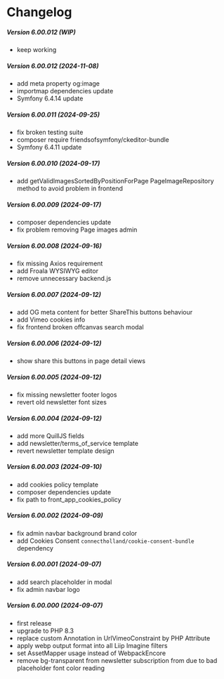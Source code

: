 Changelog
=========

##### Version 6.00.012 (WIP)
 * keep working

##### Version 6.00.012 (2024-11-08)
 * add meta property og:image
 * importmap dependencies update
 * Symfony 6.4.14 update

##### Version 6.00.011 (2024-09-25)
 * fix broken testing suite
 * composer require friendsofsymfony/ckeditor-bundle
 * Symfony 6.4.11 update

##### Version 6.00.010 (2024-09-17)
 * add getValidImagesSortedByPositionForPage PageImageRepository method to avoid problem in frontend

##### Version 6.00.009 (2024-09-17)
 * composer dependencies update
 * fix problem removing Page images admin

##### Version 6.00.008 (2024-09-16)
 * fix missing Axios requirement
 * add Froala WYSIWYG editor
 * remove unnecessary backend.js

##### Version 6.00.007 (2024-09-12)
 * add OG meta content for better ShareThis buttons behaviour
 * add Vimeo cookies info
 * fix frontend broken offcanvas search modal

##### Version 6.00.006 (2024-09-12)
 * show share this buttons in page detail views

##### Version 6.00.005 (2024-09-12)
 * fix missing newsletter footer logos
 * revert old newsletter font sizes

##### Version 6.00.004 (2024-09-12)
 * add more QuillJS fields
 * add newsletter/terms_of_service template
 * revert newsletter template design

##### Version 6.00.003 (2024-09-10)
 * add cookies policy template
 * composer dependencies update
 * fix path to front_app_cookies_policy

##### Version 6.00.002 (2024-09-09)
 * fix admin navbar background brand color
 * add Cookies Consent `connectholland/cookie-consent-bundle` dependency

##### Version 6.00.001 (2024-09-07)
 * add search placeholder in modal
 * fix admin navbar logo

##### Version 6.00.000 (2024-09-07)
 * first release
 * upgrade to PHP 8.3
 * replace custom Annotation in UrlVimeoConstraint by PHP Attribute
 * apply webp output format into all Liip Imagine filters
 * set AssetMapper usage instead of WebpackEncore
 * remove bg-transparent from newsletter subscription from due to bad placeholder font color reading
